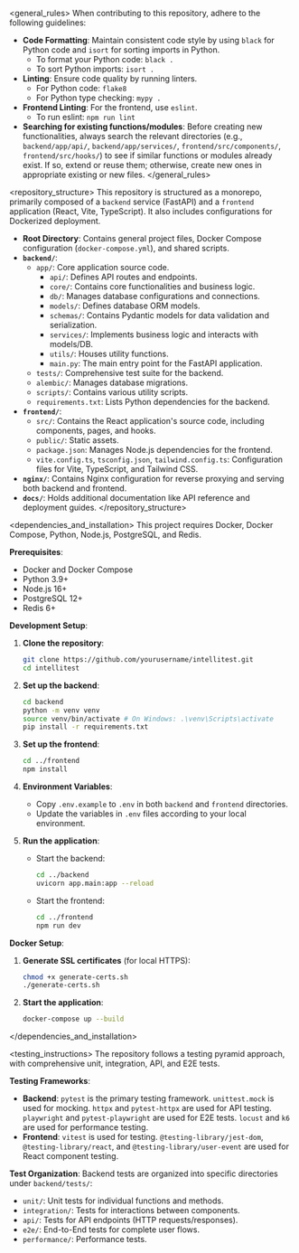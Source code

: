 <general_rules>
When contributing to this repository, adhere to the following guidelines:

*   **Code Formatting**: Maintain consistent code style by using `black` for Python code and `isort` for sorting imports in Python.
    *   To format your Python code: `black .`
    *   To sort Python imports: `isort .`
*   **Linting**: Ensure code quality by running linters.
    *   For Python code: `flake8`
    *   For Python type checking: `mypy .`
*   **Frontend Linting**: For the frontend, use `eslint`.
    *   To run eslint: `npm run lint`
*   **Searching for existing functions/modules**: Before creating new functionalities, always search the relevant directories (e.g., `backend/app/api/`, `backend/app/services/`, `frontend/src/components/`, `frontend/src/hooks/`) to see if similar functions or modules already exist. If so, extend or reuse them; otherwise, create new ones in appropriate existing or new files.
</general_rules>

<repository_structure>
This repository is structured as a monorepo, primarily composed of a `backend` service (FastAPI) and a `frontend` application (React, Vite, TypeScript). It also includes configurations for Dockerized deployment.

*   **Root Directory**: Contains general project files, Docker Compose configuration (`docker-compose.yml`), and shared scripts.
*   **`backend/`**:
    *   `app/`: Core application source code.
        *   `api/`: Defines API routes and endpoints.
        *   `core/`: Contains core functionalities and business logic.
        *   `db/`: Manages database configurations and connections.
        *   `models/`: Defines database ORM models.
        *   `schemas/`: Contains Pydantic models for data validation and serialization.
        *   `services/`: Implements business logic and interacts with models/DB.
        *   `utils/`: Houses utility functions.
        *   `main.py`: The main entry point for the FastAPI application.
    *   `tests/`: Comprehensive test suite for the backend.
    *   `alembic/`: Manages database migrations.
    *   `scripts/`: Contains various utility scripts.
    *   `requirements.txt`: Lists Python dependencies for the backend.
*   **`frontend/`**:
    *   `src/`: Contains the React application's source code, including components, pages, and hooks.
    *   `public/`: Static assets.
    *   `package.json`: Manages Node.js dependencies for the frontend.
    *   `vite.config.ts`, `tsconfig.json`, `tailwind.config.ts`: Configuration files for Vite, TypeScript, and Tailwind CSS.
*   **`nginx/`**: Contains Nginx configuration for reverse proxying and serving both backend and frontend.
*   **`docs/`**: Holds additional documentation like API reference and deployment guides.
</repository_structure>

<dependencies_and_installation>
This project requires Docker, Docker Compose, Python, Node.js, PostgreSQL, and Redis.

**Prerequisites**:
*   Docker and Docker Compose
*   Python 3.9+
*   Node.js 16+
*   PostgreSQL 12+
*   Redis 6+

**Development Setup**:

1.  **Clone the repository**:
    ```bash
    git clone https://github.com/yourusername/intellitest.git
    cd intellitest
    ```
2.  **Set up the backend**:
    ```bash
    cd backend
    python -m venv venv
    source venv/bin/activate # On Windows: .\venv\Scripts\activate
    pip install -r requirements.txt
    ```
3.  **Set up the frontend**:
    ```bash
    cd ../frontend
    npm install
    ```
4.  **Environment Variables**:
    *   Copy `.env.example` to `.env` in both `backend` and `frontend` directories.
    *   Update the variables in `.env` files according to your local environment.

5.  **Run the application**:
    *   Start the backend:
        ```bash
        cd ../backend
        uvicorn app.main:app --reload
        ```
    *   Start the frontend:
        ```bash
        cd ../frontend
        npm run dev
        ```

**Docker Setup**:

1.  **Generate SSL certificates** (for local HTTPS):
    ```bash
    chmod +x generate-certs.sh
    ./generate-certs.sh
    ```
2.  **Start the application**:
    ```bash
    docker-compose up --build
    ```
</dependencies_and_installation>

<testing_instructions>
The repository follows a testing pyramid approach, with comprehensive unit, integration, API, and E2E tests.

**Testing Frameworks**:
*   **Backend**: `pytest` is the primary testing framework. `unittest.mock` is used for mocking. `httpx` and `pytest-httpx` are used for API testing. `playwright` and `pytest-playwright` are used for E2E tests. `locust` and `k6` are used for performance testing.
*   **Frontend**: `vitest` is used for testing. `@testing-library/jest-dom`, `@testing-library/react`, and `@testing-library/user-event` are used for React component testing.

**Test Organization**:
Backend tests are organized into specific directories under `backend/tests/`:
*   `unit/`: Unit tests for individual functions and methods.
*   `integration/`: Tests for interactions between components.
*   `api/`: Tests for API endpoints (HTTP requests/responses).
*   `e2e/`: End-to-End tests for complete user flows.
*   `performance/`: Performance tests.
